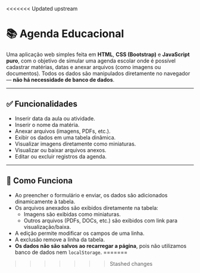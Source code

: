 <<<<<<< Updated upstream
# 📚 Agenda Educacional

Uma aplicação web simples feita em **HTML**, **CSS (Bootstrap)** e **JavaScript puro**, com o objetivo de simular uma agenda escolar onde é possível cadastrar matérias, datas e anexar arquivos (como imagens ou documentos). Todos os dados são manipulados diretamente no navegador — **não há necessidade de banco de dados**.

---

## ✅ Funcionalidades

- Inserir data da aula ou atividade.
- Inserir o nome da matéria.
- Anexar arquivos (imagens, PDFs, etc.).
- Exibir os dados em uma tabela dinâmica.
- Visualizar imagens diretamente como miniaturas.
- Visualizar ou baixar arquivos anexos.
- Editar ou excluir registros da agenda.

---

## 🧠 Como Funciona

- Ao preencher o formulário e enviar, os dados são adicionados dinamicamente à tabela.
- Os arquivos anexados são exibidos diretamente na tabela:
  - Imagens são exibidas como miniaturas.
  - Outros arquivos (PDFs, DOCs, etc.) são exibidos com link para visualização/baixa.
- A edição permite modificar os campos de uma linha.
- A exclusão remove a linha da tabela.
- **Os dados não são salvos ao recarregar a página**, pois não utilizamos banco de dados nem `localStorage`.
=======
>>>>>>> Stashed changes
